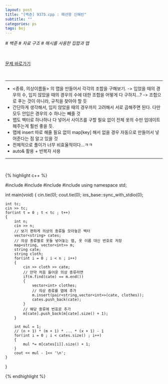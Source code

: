 ```yaml
---
layout: post
title: "[백준] 9375.cpp : 패션왕 신해빈"
subtitle: ""
categories: ps
tags: boj
---
```


*# 백준 # 자료 구조 # 해시를 사용한 집합과 맵*

<br>

[문제 바로가기](https://www.acmicpc.net/problem/9375)

<br>

---

- <종류, 의상이름들> 의 맵을 만들어서 각각의 조합을 구해보기. -> 입었을 때의 경우의 수, 입지 않았을 때의 경우의 수에 대한 조합을 어떻게 다 구하지...? -> 조합으로 푸는 것이 아니라, 규칙을 찾아야 할 듯
- 간단하게 생각해서, 입지 않았을 때의 경우까지 고려해서 서로 곱해주면 된다. 다만 모두 안입은 경우의 수 하나는 빼줄 것
- 맵도 벡터로 하나하나 다 넣어서 사이즈를 구할 필요 없이 전체 옷의 수만 업데이트해주는게 훨씬 좋을 듯.
- 맵에 insert 따로 해줄 필요 없이 map[key] 해서 없을 경우 자동으로 만들어서 넣어준다는 점 알고 있을 것
- 전체적으로 풀이가 너무 비효율적이다...ㅋㅋ
- auto& 활용 + 반복자 사용

---
<br>

{% highlight c++ %}

#include <iostream>
#include <vector>
#include <map>
#include <string>
using namespace std;

int main(void)
{
    cin.tie(0);
    cout.tie(0);
    ios_base::sync_with_stdio(0);
    
    int tc;
    cin >> tc;
    for(int t = 0 ; t < tc ; t++)
    {
        int n;
        cin >> n;
        // 보기 편하게 의상의 종류들 모아놓은 벡터
        vector<string> cates;
        // 의상 종류별로 옷들 넣어놓는 맵, 옷 이름 대신 번호로 저장
        map<string, vector<int>> m;
        string cate;
        string cloth;
        for(int i = 0 ; i < n ; i++)
        {
            cin >> cloth >> cate;
            // 만약 처음 들어온 의상 종류라면
            if(m.find(cate) == m.end())
            {
                vector<int> clothes;
                // 의상 종류를 맵에 추가
                m.insert(pair<string,vector<int>>(cate, clothes));
                cates.push_back(cate);
            }
            // 해당 종류에 번호로 추가
            m[cate].push_back(m[cate].size() + 1);
        }

        int mul = 1;
        // (n + 1) * (m + 1) * ... * (x + 1) - 1
        for(int i = 0 ; i < cates.size() ; i++)
        {
            mul *= m[cates[i]].size() + 1;
        }
        cout << mul - 1<< '\n';
    }
}

{% endhighlight %}


